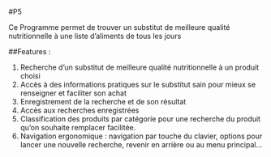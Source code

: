 #P5 

Ce Programme permet de trouver un substitut de meilleure qualité nutritionnelle à une liste d’aliments de tous les jours

##Features : 

1. Recherche d’un substitut de meilleure qualité nutritionnelle à un produit choisi
2. Accès à des informations pratiques sur le substitut sain pour mieux se renseigner et faciliter son achat 
3. Enregistrement de la recherche et de son résultat 
4. Accès aux recherches enregistrées
5. Classification des produits par catégorie pour une recherche du produit qu’on souhaite remplacer facilitée.
6. Navigation ergonomique : navigation par touche du clavier, options pour lancer une nouvelle recherche, revenir en arrière ou au menu principal…
